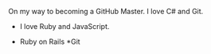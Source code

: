 On my way to becoming a GitHub Master. I love C# and Git.

* I love Ruby and JavaScript.

* Ruby on Rails
*Git